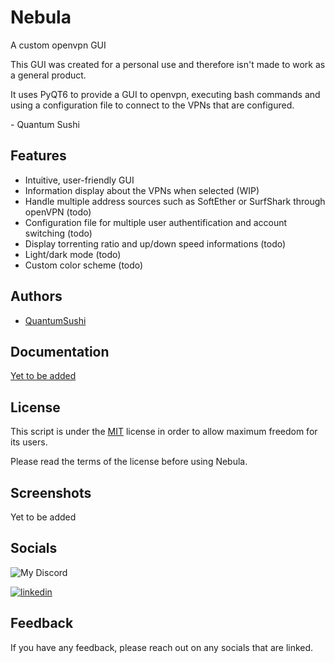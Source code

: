 
# Nebula

A custom openvpn GUI


This GUI was created for a personal use and therefore isn't made to work as a general product.

It uses PyQT6 to provide a GUI to openvpn, executing bash commands and using a configuration file to connect to the VPNs that are configured.

\- Quantum Sushi

## Features

- Intuitive, user-friendly GUI
- Information display about the VPNs when selected (WIP)
- Handle multiple address sources such as SoftEther or SurfShark through openVPN (todo)
- Configuration file for multiple user authentification and account switching (todo)
- Display torrenting ratio and up/down speed informations (todo)
- Light/dark mode (todo)
- Custom color scheme (todo)
## Authors

- [QuantumSushi](https://github.com/TheQuantumSushi)


## Documentation

[Yet to be added](https://linktodocumentation)


## License

This script is under the [MIT](https://choosealicense.com/licenses/mit/) license in order to allow maximum freedom for its users.

Please read the terms of the license before using Nebula.
## Screenshots

Yet to be added
## Socials

![My Discord](https://discord-readme-badge.vercel.app/api?id=406134344558837760)

[![linkedin](https://img.shields.io/badge/linkedin-0A66C2?style=for-the-badge&logo=linkedin&logoColor=white)](www.linkedin.com/in/thomas-hirschmiller)
## Feedback

If you have any feedback, please reach out on any socials that are linked.

